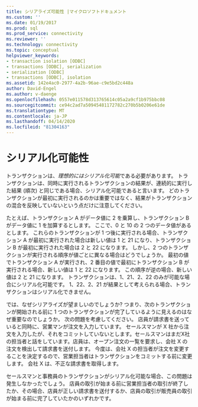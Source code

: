 ```yaml
---
title: シリアライズ可能性 |マイクロソフトドキュメント
ms.custom: ''
ms.date: 01/19/2017
ms.prod: sql
ms.prod_service: connectivity
ms.reviewer: ''
ms.technology: connectivity
ms.topic: conceptual
helpviewer_keywords:
- transaction isolation [ODBC]
- transactions [ODBC], serialization
- serialization [ODBC]
- transactions [ODBC], isolation
ms.assetid: 142e4ac0-2977-4a2b-96ae-c9e5bd2c448a
author: David-Engel
ms.author: v-daenge
ms.openlocfilehash: 0557e011578d313765614c05a2a9cf1b975bbc08
ms.sourcegitcommit: ce94c2ad7a50945481172782c270b5b0206e61de
ms.translationtype: MT
ms.contentlocale: ja-JP
ms.lasthandoff: 04/14/2020
ms.locfileid: "81304163"
---
```

# <a name="serializability"></a>シリアル化可能性
トランザクションは、*理想的にはシリアル化可能*である必要があります。 トランザクションは、同時に実行されるトランザクションの結果が、連続的に実行した結果 (順次) と同じである場合、シリアル化可能であると言います。 どのトランザクションが最初に実行されるのかは重要ではなく、結果がトランザクションの混合を反映していないという点だけに注意してください。  
  
 たとえば、トランザクション A がデータ値に 2 を乗算し、トランザクション B がデータ値に 1 を加算するとします。 ここで、0 と 10 の 2 つのデータ値があるとします。 これらのトランザクションが 1 つ後に実行される場合、トランザクション A が最初に実行された場合は新しい値は 1 と 21 になり、トランザクション B が最初に実行された場合は 2 と 22 になります。 しかし、2 つのトランザクションが実行される順序が値ごとに異なる場合はどうでしょうか。 最初の値でトランザクション A が実行され、2 番目の値で最初にトランザクション B が実行される場合、新しい値は 1 と 22 になります。 この順序が逆の場合、新しい値は 2 と 21 になります。 トランザクションは、1、21、2、22 のみが可能な場合にシリアル化可能です。 1、22、2、21 が結果として考えられる場合、トランザクションはシリアル化できません。  
  
 では、なぜシリアライズが望ましいのでしょうか? つまり、次のトランザクションが開始される前に 1 つのトランザクションが完了しているように見えるのはなぜ重要なのでしょうか。 次の問題を考慮してください。 店員が請求書を送っていると同時に、営業マンが注文を入力しています。 セールスマンが X 社から注文を入力したが、それをコミットしていないとします。セールスマンはまだX社の担当者と話をしています。店員は、オープン注文の一覧を要求し、会社 X の注文を検出して請求書を送付します。 今度は、会社 X の担当者が注文を変更することを決定するので、営業担当者はトランザクションをコミットする前に変更します。 会社 X は、不正な請求書を取得します。  
  
 セールスマンと事務員のトランザクションがシリアル化可能な場合、この問題は発生しなかったでしょう。 店員の取引が始まる前に営業担当者の取引が終了したか、その場合、店員が正しい請求書を送付するか、店員の取引が販売員の取引が始まる前に完了していたかのいずれかです。
